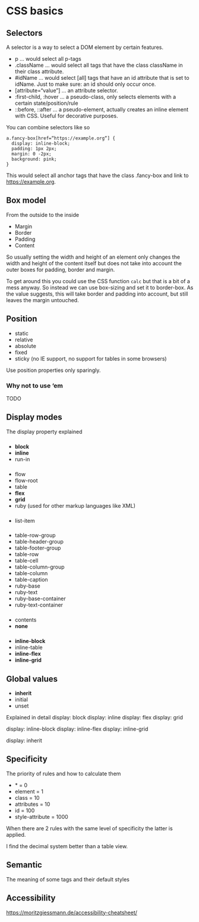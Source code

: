 CSS basics
==========

Selectors
---------

A selector is a way to select a DOM element by certain features.

* p … would select all p-tags
* .className … would select all tags that have the class className in their class attribute.
* #idName … would select [all] tags that have an id attribute that is set to idName. Just to make sure: an id should only occur once.
* [attribute=“value”] … an attribute selector.
* :first-child, :hover … a pseudo-class, only selects elements with a certain state/position/rule
* ::before, ::after … a pseudo-element, actually creates an inline element with CSS. Useful for decorative purposes.

You can combine selectors like so

```
a.fancy-box[href=“https://example.org“] {
  display: inline-block;
  padding: 1px 2px;
  margin: 0 -2px;
  background: pink;
}
```

This would select all anchor tags that have the class .fancy-box and link to https://example.org.

Box model
---------

From the outside to the inside

* Margin
* Border
* Padding
* Content

So usually setting the width and height of an element only changes the width and height of the content itself but does not take into account the outer boxes for padding, border and margin.

To get around this you could use the CSS function `calc` but that is a bit of a mess anyway. So instead we can use box-sizing and set it to border-box. As the value suggests, this will take border and padding into account, but still leaves the margin untouched.

Position
--------

* static
* relative
* absolute
* fixed
* sticky (no IE support, no support for tables in some browsers)

Use position properties only sparingly.

### Why not to use ‘em

TODO

Display modes
-------------

The display property explained

### <display-outside>
* **block**
* **inline**
* run-in

### <display-inside>
* flow
* flow-root
* table
* **flex**
* **grid**
* ruby (used for other markup languages like XML)

### <display-listitem>
* list-item

### <display-internal>
* table-row-group
* table-header-group
* table-footer-group
* table-row
* table-cell
* table-column-group
* table-column
* table-caption
* ruby-base
* ruby-text
* ruby-base-container
* ruby-text-container

### <display-box>
* contents
* **none**

### <display-legacy>
* **inline-block**
* inline-table
* **inline-flex**
* **inline-grid**

## Global values
* **inherit**
* initial
* unset

Explained in detail
display: block
display: inline
display: flex
display: grid

display: inline-block
display: inline-flex
display: inline-grid

display: inherit

Specificity
-----------

The priority of rules and how to calculate them

* \* = 0
* element = 1
* class = 10
* attributes = 10
* id = 100
* style-attribute = 1000

When there are 2 rules with the same level of specificity the latter is applied.

I find the decimal system better than a table view.

Semantic
--------

The meaning of some tags and their default styles

Accessibility
-------------

https://moritzgiessmann.de/accessibility-cheatsheet/
